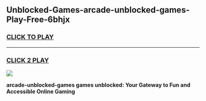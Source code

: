 
## Unblocked-Games-arcade-unblocked-games-Play-Free-6bhjx
<h3>
<a href="https://premium76.site?title=arcade-unblocked-games&ref=10A">CLICK TO PLAY</a></h3>
<hr>

<h3>
<a href="https://premium76.site?title=arcade-unblocked-games&ref=10A">CLICK 2 PLAY</a>
  
</h3>

<a href="https://premium76.site?title=arcade-unblocked-games&ref=10A"><img src="https://clearcache.store/games.png"></a>


**arcade-unblocked-games games unblocked: Your Gateway to Fun and Accessible Online Gaming**
